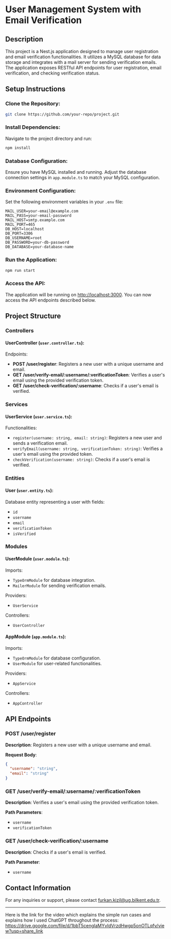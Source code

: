 # User Management System with Email Verification

## Description

This project is a Nest.js application designed to manage user registration and email verification functionalities. It utilizes a MySQL database for data storage and integrates with a mail server for sending verification emails. The application exposes RESTful API endpoints for user registration, email verification, and checking verification status.

## Setup Instructions

### Clone the Repository:

```bash
git clone https://github.com/your-repo/project.git
```

### Install Dependencies:

Navigate to the project directory and run:

```bash
npm install
```

### Database Configuration:

Ensure you have MySQL installed and running. Adjust the database connection settings in `app.module.ts` to match your MySQL configuration.

### Environment Configuration:

Set the following environment variables in your `.env` file:

```env
MAIL_USER=your-email@example.com
MAIL_PASS=your-email-password
MAIL_HOST=smtp.example.com
MAIL_PORT=465
DB_HOST=localhost
DB_PORT=3306
DB_USERNAME=root
DB_PASSWORD=your-db-password
DB_DATABASE=your-database-name
```

### Run the Application:

```bash
npm run start
```

### Access the API:

The application will be running on [http://localhost:3000](http://localhost:3000). You can now access the API endpoints described below.

## Project Structure

### Controllers

#### UserController (`user.controller.ts`):

Endpoints:
- **POST /user/register**: Registers a new user with a unique username and email.
- **GET /user/verify-email/:username/:verificationToken**: Verifies a user's email using the provided verification token.
- **GET /user/check-verification/:username**: Checks if a user's email is verified.

### Services

#### UserService (`user.service.ts`):

Functionalities:
- `register(username: string, email: string)`: Registers a new user and sends a verification email.
- `verifyEmail(username: string, verificationToken: string)`: Verifies a user's email using the provided token.
- `checkVerification(username: string)`: Checks if a user's email is verified.

### Entities

#### User (`user.entity.ts`):

Database entity representing a user with fields:
- `id`
- `username`
- `email`
- `verificationToken`
- `isVerified`

### Modules

#### UserModule (`user.module.ts`):

Imports:
- `TypeOrmModule` for database integration.
- `MailerModule` for sending verification emails.

Providers:
- `UserService`

Controllers:
- `UserController`

#### AppModule (`app.module.ts`):

Imports:
- `TypeOrmModule` for database configuration.
- `UserModule` for user-related functionalities.

Providers:
- `AppService`

Controllers:
- `AppController`

## API Endpoints

### POST /user/register

**Description**: Registers a new user with a unique username and email.

**Request Body**: 
```json
{
  "username": "string",
  "email": "string"
}
```

### GET /user/verify-email/:username/:verificationToken

**Description**: Verifies a user's email using the provided verification token.

**Path Parameters**: 
- `username`
- `verificationToken`

### GET /user/check-verification/:username

**Description**: Checks if a user's email is verified.

**Path Parameter**: 
- `username`

## Contact Information

For any inquiries or support, please contact [furkan.kizil@ug.bilkent.edu.tr](mailto:furkan.kizil@ug.bilkent.edu.tr).

---
Here is the link for the video which explains the simple run cases and explains how I used ChatGPT throughout the process:
https://drive.google.com/file/d/1bbT5cenglaMYvIdVrzdHwgp5onOTLqfv/view?usp=share_link

